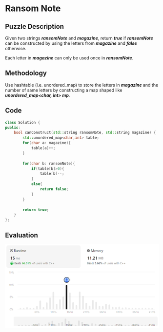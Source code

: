 # Ransom Note
## Puzzle Description
Given two strings ***ransomNote*** and ***magazine***, return ***true*** if ***ransomNote*** can be constructed by using the letters from ***magazine*** and ***false*** otherwise.

Each letter in ***magazine*** can only be used once in ***ransomNote***.

## Methodology
Use hashtable (i.e. unordered_map) to store the letters in ***magazine*** and the number of same letters by constructing a map shaped like ***unordered_map<char, int> mp***.

## Code
```cpp
class Solution {
public:
    bool canConstruct(std::string ransomNote, std::string magazine) {
        std::unordered_map<char,int> table;
        for(char a: magazine){
            table[a]++;
        }

        for(char b: ransomNote){
            if(table[b]>0){
                table[b]--;
            }
            else{
                return false;
            }
        }

        return true;
    }
};
```

## Evaluation
![img](./6_Ransom%20Note.png)